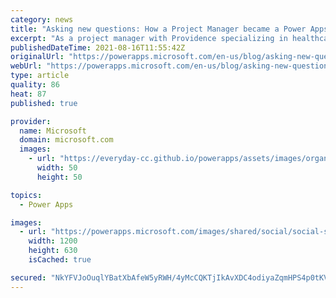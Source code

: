 ```yaml
---
category: news
title: "Asking new questions: How a Project Manager became a Power Apps champion"
excerpt: "As a project manager with Providence specializing in healthcare finance, Wyendie knows that sometimes all it takes to get started is a good idea—and a few colleagues willing to support it. While some companies are naturally poised to enact change quickly, others must take a bit more time. The detailed"
publishedDateTime: 2021-08-16T11:55:42Z
originalUrl: "https://powerapps.microsoft.com/en-us/blog/asking-new-questions-how-a-project-manager-became-a-power-apps-champion/"
webUrl: "https://powerapps.microsoft.com/en-us/blog/asking-new-questions-how-a-project-manager-became-a-power-apps-champion/"
type: article
quality: 86
heat: 87
published: true

provider:
  name: Microsoft
  domain: microsoft.com
  images:
    - url: "https://everyday-cc.github.io/powerapps/assets/images/organizations/microsoft.com-50x50.jpg"
      width: 50
      height: 50

topics:
  - Power Apps

images:
  - url: "https://powerapps.microsoft.com/images/shared/social/social-share-post-ignite.png"
    width: 1200
    height: 630
    isCached: true

secured: "NkYFVJoOuqlYBatXbAfeW5yRWH/4yMcCQKTjIkAvXDC4odiyaZqmHPS4p0tKVkmmNGfqey7WFpMnRCVuTF0y4A2rzDuo6kqZ9KkydFzl/6Ub+tlYJ8iqcrp2kumWeOCyQePbFbze1JuWE0tCQU16N1cvmdq3pTW3/AEf2VZSwRzGbk7KKn6GOu/649cZFa7AYKnQq8uFc/X9klnZIFCjRHVWXHhS6Ax/II8U0OV1+i59o8WG3I0QB2SMxelzvsJhjhEB4ftRC9PUONxFZCrYlY2gzBugOgg2jj0iA6TRPLJNca3gT5rik4ADJhxe5HOsSqqCXxQ0IimCtBbnG6TxsrwhFkteR0Gs5lH5NFun3Zg=;rxzty3qz+K3vhZ5b1owERw=="
---
```


